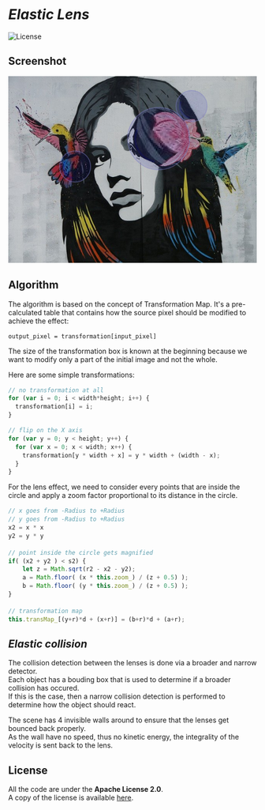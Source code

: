 # *Elastic Lens*

![License](https://img.shields.io/badge/license-Apache--2.0-blue.svg?style=flat-square)

## **Screenshot**

![screenshot](../../images/ts-lens.screenshot.png)


## **Algorithm**

The algorithm is based on the concept of Transformation Map. It's a pre-calculated table that contains how the source pixel 
should be modified to achieve the effect:

```
output_pixel = transformation[input_pixel]
```

The size of the transformation box is known at the beginning because we want to modify only a part of the initial image and 
not the whole.

Here are some simple transformations:

``` javascript
// no transformation at all
for (var i = 0; i < width*height; i++) {
  transformation[i] = i;
}
```

``` javascript
// flip on the X axis
for (var y = 0; y < height; y++) {
  for (var x = 0; x < width; x++) {
    transformation[y * width + x] = y * width + (width - x);
  }
}
```

For the lens effect, we need to consider every points that are inside the circle and apply a zoom factor proportional to its distance in the circle.

``` javascript
// x goes from -Radius to +Radius
// y goes from -Radius to +Radius
x2 = x * x
y2 = y * y

// point inside the circle gets magnified
if( (x2 + y2 ) < s2) {
    let z = Math.sqrt(r2 - x2 - y2);
    a = Math.floor( (x * this.zoom_) / (z + 0.5) );
    b = Math.floor( (y * this.zoom_) / (z + 0.5) );
}

// transformation map
this.transMap_[(y+r)*d + (x+r)] = (b+r)*d + (a+r);
```

## *Elastic collision*

The collision detection between the lenses is done via a broader and narrow detector.  
Each object has a bouding box that is used to determine if a broader collision has occured.  
If this is the case, then a narrow collision detection is performed to determine how the object should react.

The scene has 4 invisible walls around to ensure that the lenses get bounced back properly.  
As the wall have no speed, thus no kinetic energy, the integrality of the velocity is sent back to the lens.

## **License**

All the code are under the **Apache License 2.0**.  
A copy of the license is available [here](https://choosealicense.com/licenses/apache-2.0/).
